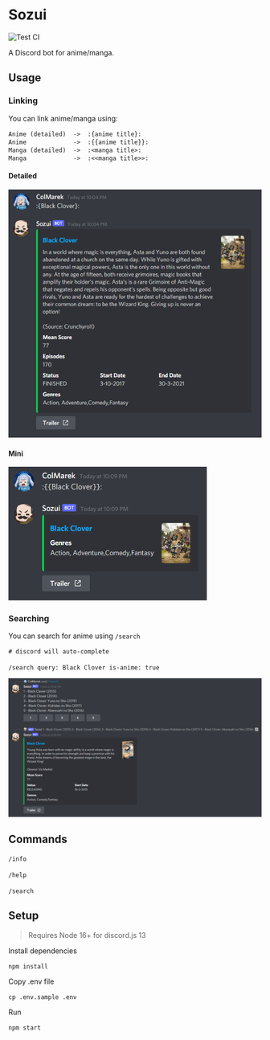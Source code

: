 # Sozui

![Test CI](https://github.com/ColMarek/sozui/workflows/test-workflow/badge.svg)

A Discord bot for anime/manga.

## Usage

### Linking

You can link anime/manga using:

```
Anime (detailed)  ->  :{anime title}:
Anime             ->  :{{anime title}}:
Manga (detailed)  ->  :<manga title>:
Manga             ->  :<<manga title>>:
```
#### Detailed

![Detail](./img/detail.png)

#### Mini

![Mini](./img/mini.png)

### Searching

You can search for anime using `/search`

```
# discord will auto-complete

/search query: Black Clover is-anime: true
```

![Search](./img/search.png)

## Commands

```
/info

/help

/search
```
## Setup

> Requires Node 16+ for discord.js 13

Install dependencies

```
npm install
```

Copy .env file

```
cp .env.sample .env
```

Run 

```
npm start
```
